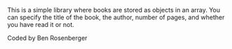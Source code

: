 This is a simple library where books are stored as objects in an array. You can specify the title of the book, the author, number of pages, and whether you have read it or not.

Coded by Ben Rosenberger
